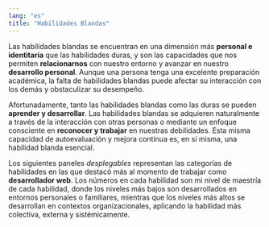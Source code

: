```yaml
---
lang: "es"
title: "Habilidades Blandas"
---
```

Las habilidades blandas se encuentran en una dimensión más **personal e identitaria** que las habilidades duras, y son las capacidades que nos permiten **relacionarnos** con nuestro entorno y avanzar en nuestro **desarrollo personal**. Aunque una persona tenga una excelente preparación académica, la falta de habilidades blandas puede afectar su interacción con los demás y obstaculizar su desempeño.
  
Afortunadamente, tanto las habilidades blandas como las duras se pueden **aprender y desarrollar**. Las habilidades blandas se adquieren naturalmente a través de la interacción con otras personas o mediante un enfoque consciente en **reconocer y trabajar** en nuestras debilidades. Esta misma capacidad de autoevaluación y mejora continua es, en sí misma, una habilidad blanda esencial.
    
Los siguientes paneles *desplegables* representan las categorías de habilidades en las que destacó más al momento de trabajar como **desarrollador web**. Los números en cada habilidad son mi nivel de maestría de cada habilidad, donde los niveles más bajos son desarrollados en entornos personales o familiares, mientras que los niveles más altos se desarrollan en contextos organizacionales, aplicando la habilidad más colectiva, externa y sistémicamente.
